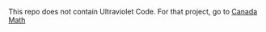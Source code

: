 This repo does not contain Ultraviolet Code. For that project, go to [Canada Math](github.com/retiredlake9230/canadamath)
